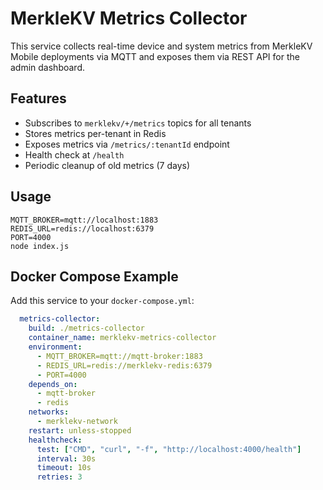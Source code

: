 # MerkleKV Metrics Collector

This service collects real-time device and system metrics from MerkleKV Mobile deployments via MQTT and exposes them via REST API for the admin dashboard.

## Features
- Subscribes to `merklekv/+/metrics` topics for all tenants
- Stores metrics per-tenant in Redis
- Exposes metrics via `/metrics/:tenantId` endpoint
- Health check at `/health`
- Periodic cleanup of old metrics (7 days)

## Usage

```
MQTT_BROKER=mqtt://localhost:1883
REDIS_URL=redis://localhost:6379
PORT=4000
node index.js
```

## Docker Compose Example

Add this service to your `docker-compose.yml`:

```yaml
  metrics-collector:
    build: ./metrics-collector
    container_name: merklekv-metrics-collector
    environment:
      - MQTT_BROKER=mqtt://mqtt-broker:1883
      - REDIS_URL=redis://merklekv-redis:6379
      - PORT=4000
    depends_on:
      - mqtt-broker
      - redis
    networks:
      - merklekv-network
    restart: unless-stopped
    healthcheck:
      test: ["CMD", "curl", "-f", "http://localhost:4000/health"]
      interval: 30s
      timeout: 10s
      retries: 3
```
